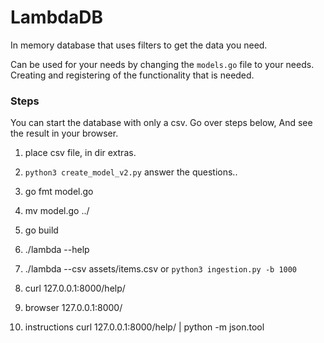 # LambdaDB
In memory database that uses filters to get the data you need.

Can be used for your needs by changing the `models.go` file to your needs.
Creating and registering of the functionality that is needed.


### Steps
You can start the database with only a csv.
Go over steps below, And see the result in your browser.
1. place csv file, in dir extras.
2. `python3 create_model_v2.py`  answer the questions..
3. go fmt model.go
4. mv model.go ../
5. go build
6. ./lambda --help
7. ./lambda  --csv assets/items.csv or `python3 ingestion.py -b 1000`
9. curl 127.0.0.1:8000/help/
10. browser 127.0.0.1:8000/


11. instructions curl 127.0.0.1:8000/help/ | python -m json.tool
